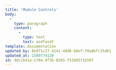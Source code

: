 ```yaml
---
title: 'Module Controls'
body:
  -
    type: paragraph
    content:
      -
        type: text
        text: asdfasdf
template: documentation
updated_by: 8e971c27-4141-4dd8-b8ef-f0a8bfc35d61
updated_at: 1589774120
id: ddcc641e-c70a-4f3b-8265-f53dd5f1b597
---
```

